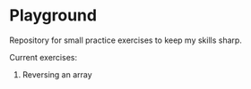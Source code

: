 # Playground
Repository for small practice exercises to keep my skills sharp.

Current exercises:
  1) Reversing an array
